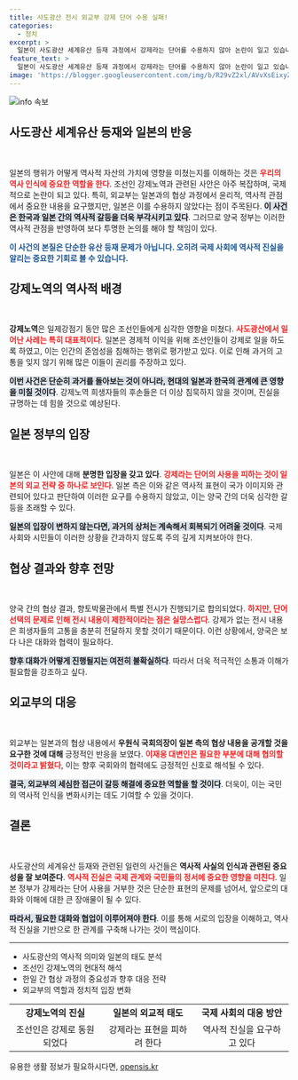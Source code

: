 ```yaml
---
title: 사도광산 전시 외교부 강제 단어 수용 실패!
categories:
  - 정치
excerpt: >
  일본이 사도광산 세계유산 등재 과정에서 강제라는 단어를 수용하지 않아 논란이 일고 있습니다. 외교부는 일본에 해당 사료를 요구했지만, 결국 전시 내에 강제 표현이 빠지게 되었습니다. 한일 간의 협상이 계속되고 있는 가운데, 진실을 외면한 역사 수정이 우려되고 있습니다.
feature_text: >
  일본이 사도광산 세계유산 등재 과정에서 강제라는 단어를 수용하지 않아 논란이 일고 있습니다. 외교부는 일본에 해당 사료를 요구했지만, 결국 전시 내에 강제 표현이 빠지게 되었습니다. 한일 간의 협상이 계속되고 있는 가운데, 진실을 외면한 역사 수정이 우려되고 있습니다.
image: 'https://blogger.googleusercontent.com/img/b/R29vZ2xl/AVvXsEixyZcFfHzMRdzZMjFBmAUKJYCLCGyLL1o632UiGVXcaFdKo_bkvkuCioo0uUKlGfBVcT3P84aROyZIXSBEx3Aw5nCQ3pTgDom1WDC4m8eifvWiAmWEEVb4x6G_l8C0QH225ldMjyaFvpxGEBGNO37VmDTDMHGhJPq73UglMfDca1-0aw/s1600/blogspot.png'
---
```


<p><img src="https://blogger.googleusercontent.com/img/b/R29vZ2xl/AVvXsEixyZcFfHzMRdzZMjFBmAUKJYCLCGyLL1o632UiGVXcaFdKo_bkvkuCioo0uUKlGfBVcT3P84aROyZIXSBEx3Aw5nCQ3pTgDom1WDC4m8eifvWiAmWEEVb4x6G_l8C0QH225ldMjyaFvpxGEBGNO37VmDTDMHGhJPq73UglMfDca1-0aw/s1600/blogspot.png" alt="info 속보" /></p>

<h2 data-ke-size="size26">사도광산 세계유산 등재와 일본의 반응</h2>

<p data-ke-size="size16">&nbsp;</p>

<p>일본의 행위가 어떻게 역사적 자산의 가치에 영향을 미쳤는지를 이해하는 것은 <b><span style="color: #ee2323;">우리의 역사 인식에 중요한 역할을 한다</span></b>. 조선인 강제노역과 관련된 사안은 아주 복잡하며, 국제적으로 논란이 되고 있다. 특히, 외교부는 일본과의 협상 과정에서 윤리적, 역사적 관점에서 중요한 내용을 요구했지만, 일본은 이를 수용하지 않았다는 점이 주목된다. <b><span style="background-color: #21538527;">이 사건은 한국과 일본 간의 역사적 갈등을 더욱 부각시키고 있다</span></b>. 그러므로 양국 정부는 이러한 역사적 관점을 반영하여 보다 투명한 논의를 해야 할 책임이 있다. </p>

<p><b><span style="color: #1a5490;">이 사건의 본질은 단순한 유산 등재 문제가 아닙니다. 오히려 국제 사회에 역사적 진실을 알리는 중요한 기회로 볼 수 있습니다.</span></b></p>

<h2 data-ke-size="size26">강제노역의 역사적 배경</h2>

<p data-ke-size="size16">&nbsp;</p>

<p><strong>강제노역</strong>은 일제강점기 동안 많은 조선인들에게 심각한 영향을 미쳤다. <b><span style="color: #ee2323;">사도광산에서 일어난 사례는 특히 대표적이다</span></b>. 일본은 경제적 이익을 위해 조선인들이 강제로 일을 하도록 하였고, 이는 인간의 존엄성을 침해하는 행위로 평가받고 있다. 이로 인해 과거의 고통을 잊지 않기 위해 많은 이들이 권리를 주장하고 있다. </p>

<p><b><span style="background-color: #21538527;">이번 사건은 단순히 과거를 돌아보는 것이 아니라, 현대의 일본과 한국의 관계에 큰 영향을 미칠 것이다</span></b>. 강제노역 희생자들의 후손들은 더 이상 침묵하지 않을 것이며, 진실을 규명하는 데 힘쓸 것으로 예상된다.</p>

<h2 data-ke-size="size26">일본 정부의 입장</h2>

<p data-ke-size="size16">&nbsp;</p>

<p>일본은 이 사안에 대해 <strong>분명한 입장을 갖고 있다</strong>. <b><span style="color: #ee2323;">강제라는 단어의 사용을 피하는 것이 일본의 외교 전략 중 하나로 보인다</span></b>. 일본 측은 이와 같은 역사적 표현이 국가 이미지와 관련되어 있다고 판단하여 이러한 요구를 수용하지 않았고, 이는 양국 간의 더욱 심각한 갈등을 초래할 수 있다. </p>

<p><b><span style="background-color: #21538527;">일본의 입장이 변하지 않는다면, 과거의 상처는 계속해서 회복되기 어려울 것이다</span></b>. 국제 사회와 시민들이 이러한 상황을 간과하지 않도록 주의 깊게 지켜보아야 한다.</p>

<h2 data-ke-size="size26">협상 결과와 향후 전망</h2>

<p data-ke-size="size16">&nbsp;</p>

<p>양국 간의 협상 결과, 향토박물관에서 특별 전시가 진행되기로 합의되었다. <b><span style="color: #ee2323;">하지만, 단어 선택의 문제로 인해 전시 내용이 제한적이라는 점은 실망스럽다</span></b>. 강제가 없는 전시 내용은 희생자들의 고통을 충분히 전달하지 못할 것이기 때문이다. 이런 상황에서, 양국은 보다 나은 대화와 협력이 필요하다. </p>

<p><b><span style="background-color: #21538527;">향후 대화가 어떻게 진행될지는 여전히 불확실하다</span></b>. 따라서 더욱 적극적인 소통과 이해가 필요함을 강조하고 싶다.</p>

<h2 data-ke-size="size26">외교부의 대응</h2>

<p data-ke-size="size16">&nbsp;</p>

<p>외교부는 일본과의 협상 내용에서 <strong>우원식 국회의장이 일본 측의 협상 내용을 공개할 것을 요구한 것에 대해</strong> 긍정적인 반응을 보였다. <b><span style="color: #ee2323;">이재웅 대변인은 필요한 부분에 대해 협의할 것이라고 밝혔다</span></b>, 이는 향후 국회와의 협력에도 긍정적인 신호로 해석될 수 있다.</p>

<p><b><span style="background-color: #21538527;">결국, 외교부의 세심한 접근이 갈등 해결에 중요한 역할을 할 것이다</span></b>. 더욱이, 이는 국민의 역사적 인식을 변화시키는 데도 기여할 수 있을 것이다.</p>

<h2 data-ke-size="size26">결론</h2>

<p data-ke-size="size16">&nbsp;</p>

<p>사도광산의 세계유산 등재와 관련된 일련의 사건들은 <strong>역사적 사실의 인식과 관련된 중요성을 잘 보여준다</strong>. <b><span style="color: #ee2323;">역사적 진실은 국제 관계와 국민들의 정서에 중요한 영향을 미친다</span></b>. 일본 정부가 강제라는 단어 사용을 거부한 것은 단순한 표현의 문제를 넘어서, 앞으로의 대화와 이해에 대한 큰 장애물이 될 수 있다.  </p>

<p><b><span style="background-color: #21538527;">따라서, 필요한 대화와 협업이 이루어져야 한다</span></b>. 이를 통해 서로의 입장을 이해하고, 역사적 진실을 기반으로 한 관계를 구축해 나가는 것이 핵심이다. </p>

<hr />

<ul>
<li>사도광산의 역사적 의미와 일본의 태도 분석</li>
<li>조선인 강제노역의 현대적 해석</li>
<li>한일 간 협상 과정의 중요성과 향후 대응 전략</li>
<li>외교부의 역할과 정치적 입장 변화</li>
</ul>

<table>
<tr>
<td style="text-align: center; height: 17px;"><b>강제노역의 진실</b></td>
<td style="text-align: center; height: 17px;"><b>일본의 외교적 태도</b></td>
<td style="text-align: center; height: 17px;"><b>국제 사회의 대응 방안</b></td>
</tr>
<tr>
<td style="text-align: center; height: 17px;">조선인은 강제로 동원되었다</td>
<td style="text-align: center; height: 17px;">강제라는 표현을 피하려 한다</td>
<td style="text-align: center; height: 17px;">역사적 진실을 요구하고 있다</td>
</tr>
</table>
유용한 생활 정보가 필요하시다면, <a href="https://opensis.kr" rel="dofollow">opensis.kr</a>


